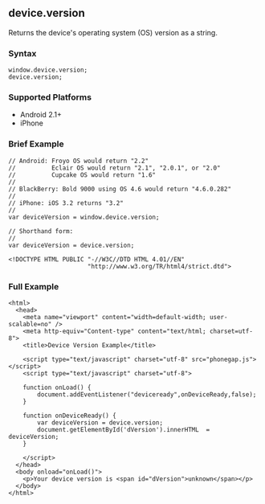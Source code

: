 device.version
--------------

Returns the device's operating system (OS) version as a string.

### Syntax ###

    window.device.version;
    device.version;
    
### Supported Platforms ###

- Android 2.1+
- iPhone

### Brief Example ###

    // Android: Froyo OS would return "2.2"
    //          Eclair OS would return "2.1", "2.0.1", or "2.0"
    //          Cupcake OS would return "1.6"
    //
    // BlackBerry: Bold 9000 using OS 4.6 would return "4.6.0.282"
    //
    // iPhone: iOS 3.2 returns "3.2"
    //
    var deviceVersion = window.device.version;

    // Shorthand form:
    //
    var deviceVersion = device.version;

    <!DOCTYPE HTML PUBLIC "-//W3C//DTD HTML 4.01//EN"
                          "http://www.w3.org/TR/html4/strict.dtd">

### Full Example ###
    <html>
      <head>
        <meta name="viewport" content="width=default-width; user-scalable=no" />
        <meta http-equiv="Content-type" content="text/html; charset=utf-8">
        <title>Device Version Example</title>

        <script type="text/javascript" charset="utf-8" src="phonegap.js"></script>
        <script type="text/javascript" charset="utf-8">

        function onLoad() {
            document.addEventListener("deviceready",onDeviceReady,false);
        }

        function onDeviceReady() {
            var deviceVersion = device.version;
			document.getElementById('dVersion').innerHTML  = deviceVersion;
        }
	
        </script>
      </head>
      <body onload="onLoad()">
        <p>Your device version is <span id="dVersion">unknown</span></p>
      </body>
    </html>
